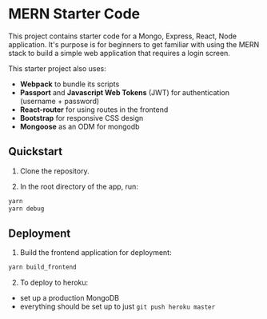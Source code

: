 # MERN Starter Code

This project contains starter code for a Mongo, Express, React, Node application. It's purpose is for beginners to get familiar with using the MERN stack to build a simple web application that requires a login screen. 

This starter project also uses:

- **Webpack** to bundle its scripts
- **Passport** and **Javascript Web Tokens** (JWT) for authentication (username + password)
- **React-router** for using routes in the frontend 
- **Bootstrap** for responsive CSS design
- **Mongoose** as an ODM for mongodb


## Quickstart

1. Clone the repository. 

2. In the root directory of the app, run: 

```sh
yarn
yarn debug
```


## Deployment 

1. Build the frontend application for deployment:

```sh
yarn build_frontend
```

2. To deploy to heroku: 

- set up a production MongoDB 
- everything should be set up to just `git push heroku master`
